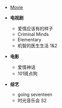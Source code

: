 * [Movie](Movie/README.md)
* **电视剧**
    * 爱情应该有的样子
    * Criminal Minds
    * Elementary
    * 机智的医生生活 1&2

* **电影**
    * 爱情神话
    * 101斑点狗

* **综艺**
    * going seventeen
    * 时光音乐会 S2